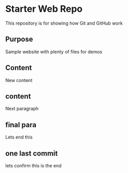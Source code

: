 # Starter Web Repo

This repository is for showing how Git and GitHub work

## Purpose

Sample website with plenty of files for demos

## Content
New content

## content
Next paragraph

## final para
Lets end this

## one last commit
lets confirm this is the end
